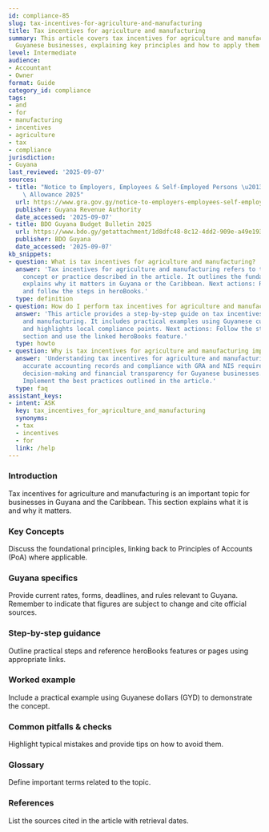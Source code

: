 ```yaml
---
id: compliance-85
slug: tax-incentives-for-agriculture-and-manufacturing
title: Tax incentives for agriculture and manufacturing
summary: This article covers tax incentives for agriculture and manufacturing for
  Guyanese businesses, explaining key principles and how to apply them in practice.
level: Intermediate
audience:
- Accountant
- Owner
format: Guide
category_id: compliance
tags:
- and
- for
- manufacturing
- incentives
- agriculture
- tax
- compliance
jurisdiction:
- Guyana
last_reviewed: '2025-09-07'
sources:
- title: "Notice to Employers, Employees & Self-Employed Persons \u2013 Revised Personal\
    \ Allowance 2025"
  url: https://www.gra.gov.gy/notice-to-employers-employees-self-employed-persons-revised-personal-allowance-and-deductions-for-income-tax-2025-copy/
  publisher: Guyana Revenue Authority
  date_accessed: '2025-09-07'
- title: BDO Guyana Budget Bulletin 2025
  url: https://www.bdo.gy/getattachment/1d8dfc48-8c12-4dd2-909e-a49e19392cf4/BDO-Guyana-Budget-Bulletin-2025.pdf
  publisher: BDO Guyana
  date_accessed: '2025-09-07'
kb_snippets:
- question: What is tax incentives for agriculture and manufacturing?
  answer: 'Tax incentives for agriculture and manufacturing refers to the accounting
    concept or practice described in the article. It outlines the fundamentals and
    explains why it matters in Guyana or the Caribbean. Next actions: Read this article
    and follow the steps in heroBooks.'
  type: definition
- question: How do I perform tax incentives for agriculture and manufacturing in heroBooks?
  answer: 'This article provides a step-by-step guide on tax incentives for agriculture
    and manufacturing. It includes practical examples using Guyanese currency (GYD)
    and highlights local compliance points. Next actions: Follow the step-by-step
    section and use the linked heroBooks feature.'
  type: howto
- question: Why is tax incentives for agriculture and manufacturing important?
  answer: 'Understanding tax incentives for agriculture and manufacturing helps ensure
    accurate accounting records and compliance with GRA and NIS requirements. It improves
    decision-making and financial transparency for Guyanese businesses. Next actions:
    Implement the best practices outlined in the article.'
  type: faq
assistant_keys:
- intent: ASK
  key: tax_incentives_for_agriculture_and_manufacturing
  synonyms:
  - tax
  - incentives
  - for
  link: /help
---
```


### Introduction
Tax incentives for agriculture and manufacturing is an important topic for businesses in Guyana and the Caribbean. This section explains what it is and why it matters.

### Key Concepts
Discuss the foundational principles, linking back to Principles of Accounts (PoA) where applicable.

### Guyana specifics
Provide current rates, forms, deadlines, and rules relevant to Guyana. Remember to indicate that figures are subject to change and cite official sources.

### Step-by-step guidance
Outline practical steps and reference heroBooks features or pages using appropriate links.

### Worked example
Include a practical example using Guyanese dollars (GYD) to demonstrate the concept.

### Common pitfalls & checks
Highlight typical mistakes and provide tips on how to avoid them.

### Glossary
Define important terms related to the topic.

### References
List the sources cited in the article with retrieval dates.